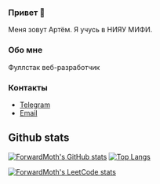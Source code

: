 ### Привет 👋

Меня зовут Артём. Я учусь в НИЯУ МИФИ. 

### Обо мне

Фуллстак веб-разработчик

### Контакты

- [Telegram](https://t.me/temabdn)
- [Email](mailto:budancev-a-a1@yandex.ru)

## Github stats

[![ForwardMoth's GitHub stats](https://github-readme-stats.vercel.app/api?username=ForwardMoth)](https://github.com/ForwardMoth/ForwardMoth) [![Top Langs](https://github-readme-stats.vercel.app/api/top-langs/?username=ForwardMoth&layout=compact)](https://github.com/ForwardMoth/ForwardMoth) 

[![ForwardMoth's LeetCode stats](https://leetcode-stats-six.vercel.app/api?username=ForwardMothMaster)](https://github.com/ForwardMoth/ForwardMoth) 

